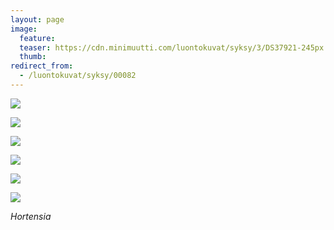 ```yaml
---
layout: page
image:
  feature:
  teaser: https://cdn.minimuutti.com/luontokuvat/syksy/3/DS37921-245px.jpg
  thumb:
redirect_from:
  - /luontokuvat/syksy/00082
---
```


![](https://cdn.minimuutti.com/luontokuvat/syksy/3/DS37921-800px.jpg)

![](https://cdn.minimuutti.com/luontokuvat/syksy/3/DS37923-800px.jpg)

![](https://cdn.minimuutti.com/luontokuvat/syksy/3/DS37925-800px.jpg)

![](https://cdn.minimuutti.com/luontokuvat/syksy/3/DS37927-800px.jpg)

![](https://cdn.minimuutti.com/luontokuvat/syksy/3/DS37930-800px.jpg)

![](https://cdn.minimuutti.com/luontokuvat/syksy/3/DS37932-800px.jpg)

*Hortensia*
